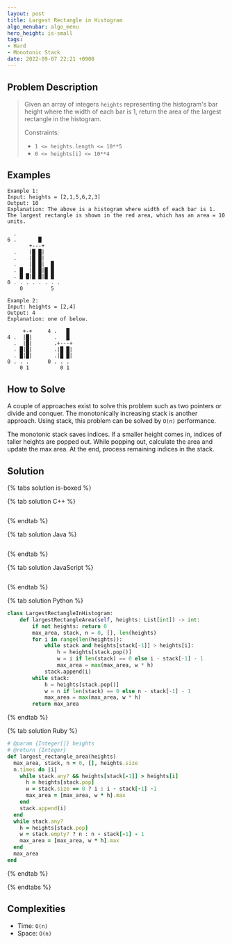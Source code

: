 ```yaml
---
layout: post
title: Largest Rectangle in Histogram
algo_menubar: algo_menu
hero_height: is-small
tags:
- Hard
- Monotonic Stack
date: 2022-09-07 22:21 +0900
---
```


## Problem Description
> Given an array of integers `heights` representing the histogram's bar height
> where the width of each bar is 1, return the area of the largest rectangle in the histogram.
>
> Constraints:
> - `1 <= heights.length <= 10**5`
> - `0 <= heights[i] <= 10**4`


## Examples
```
Example 1:
Input: heights = [2,1,5,6,2,3]
Output: 10
Explanation: The above is a histogram where width of each bar is 1.
The largest rectangle is shown in the red area, which has an area = 10 units.

  .
6 .       █
       +---+
  .    |█ █|
  .    |█ █|
  .    |█ █|  █
  . █  |█ █|█ █
  . █ █|█ █|█ █
0 . . . . . . . .
    0         5
```

```
Example 2:
Input: heights = [2,4]
Output: 4
Explanation: one of below.

     +-+     4 .   █
4 .  |█|       .   █
  .  |█|       .+---+
  . █|█|       .|█ █|
  . █|█|       .|█ █|
0 . . .      0 . . . 
    0 1          0 1
```

## How to Solve

A couple of approaches exist to solve this problem such as two pointers or divide and conquer.
The monotonically increasing stack is another approach.
Using stack, this problem can be solved by `O(n)` performance.

The monotonic stack saves indices.
If a smaller height comes in, indices of taller heights are popped out.
While popping out, calculate the area and update the max area.
At the end, process remaining indices in the stack.

## Solution

{% tabs solution is-boxed %}

{% tab solution C++ %}
```cpp

```
{% endtab %}

{% tab solution Java %}
```java

```
{% endtab %}

{% tab solution JavaScript %}
```js

```
{% endtab %}

{% tab solution Python %}
```python
class LargestRectangleInHistogram:
    def largestRectangleArea(self, heights: List[int]) -> int:
        if not heights: return 0
        max_area, stack, n = 0, [], len(heights)
        for i in range(len(heights)):
            while stack and heights[stack[-1]] > heights[i]:
                h = heights[stack.pop()]
                w = i if len(stack) == 0 else i - stack[-1] - 1
                max_area = max(max_area, w * h)
            stack.append(i)
        while stack:
            h = heights[stack.pop()]
            w = n if len(stack) == 0 else n - stack[-1] - 1
            max_area = max(max_area, w * h)
        return max_area
```
{% endtab %}

{% tab solution Ruby %}
```ruby
# @param {Integer[]} heights
# @return {Integer}
def largest_rectangle_area(heights)
  max_area, stack, n = 0, [], heights.size
  n.times do |i|
    while stack.any? && heights[stack[-1]] > heights[i]
      h = heights[stack.pop]
      w = stack.size == 0 ? i : i - stack[-1] -1
      max_area = [max_area, w * h].max
    end
    stack.append(i)
  end
  while stack.any?
    h = heights[stack.pop]
    w = stack.empty? ? n : n - stack[-1] - 1
    max_area = [max_area, w * h].max
  end
  max_area
end
```
{% endtab %}

{% endtabs %}


## Complexities
- Time: `O(n)`
- Space: `O(n)`
